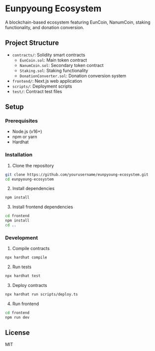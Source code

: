 # Eunpyoung Ecosystem

A blockchain-based ecosystem featuring EunCoin, NanumCoin, staking functionality, and donation conversion.

## Project Structure

- `contracts/`: Solidity smart contracts
  - `EunCoin.sol`: Main token contract
  - `NanumCoin.sol`: Secondary token contract
  - `Staking.sol`: Staking functionality
  - `DonationConverter.sol`: Donation conversion system
- `frontend/`: Next.js web application
- `scripts/`: Deployment scripts
- `test/`: Contract test files

## Setup

### Prerequisites

- Node.js (v16+)
- npm or yarn
- Hardhat

### Installation

1. Clone the repository
```bash
git clone https://github.com/yourusername/eunpyoung-ecosystem.git
cd eunpyoung-ecosystem
```

2. Install dependencies
```bash
npm install
```

3. Install frontend dependencies
```bash
cd frontend
npm install
cd ..
```

### Development

1. Compile contracts
```bash
npx hardhat compile
```

2. Run tests
```bash
npx hardhat test
```

3. Deploy contracts
```bash
npx hardhat run scripts/deploy.ts
```

4. Run frontend
```bash
cd frontend
npm run dev
```

## License

MIT 